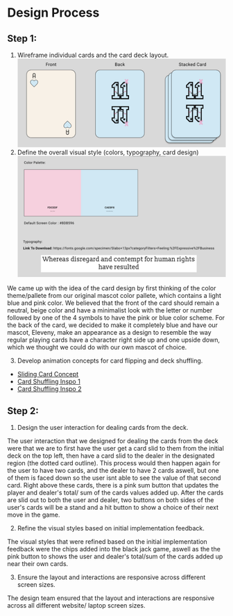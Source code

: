# Design Process
## Step 1: 
1. Wireframe individual cards and the card deck layout.
![image of card's front, back and stacked](/Design%20Team/photos/cardView.png)
2. Define the overall visual style (colors, typography, card design)
![Visual Style](/Design%20Team/photos/visualStyle.png)

We came up with the idea of the card design by first thinking of the color theme/pallete from our original mascot color pallete, which contains a light blue and pink color. We believed that the front of the card should remain a neutral, beige color and have a minimalist look with the letter or number followed by one of the 4 symbols to have the pink or blue color scheme. For the back of the card, we decided to make it completely blue and have our mascot, Eleveny, make an appearance as a design to resemble the way regular playing cards have a character right side up and one upside down, which we thought we could do with our own mascot of choice.

3. Develop animation concepts for card flipping and deck shuffling.
- [Sliding Card Concept](https://www.youtube.com/watch?v=L1dEuHr5AGU)
- [Card Shuffling Inspo 1](https://www.youtube.com/watch?v=_b2XtD3NWmY)
- [Card Shuffling Inspo 2](https://www.youtube.com/watch?v=Ru7SeyI8E4Y)

## Step 2:

1. Design the user interaction for dealing cards from the deck.


The user interaction that we designed for dealing the cards from the deck were that we are to first have the user get a card slid to them from the initial deck on the top left, then have a card slid to the dealer in the designated region (the dotted card outline). This process would then happen again for the user to have two cards, and the dealer to have 2 cards aswell, but one of them is faced down so the user isnt able to see the value of that second card. Right above these cards, there is a pink sum button that updates the player and dealer's total/ sum of the cards values added up. After the cards are slid out to both the user and dealer, two buttons on both sides of the user's cards will be a stand and a hit button to show a choice of their next move in the game.


2. Refine the visual styles based on initial implementation feedback.

The visual styles that were refined based on the initial implementation feedback were the chips added into the black jack game, aswell as the the pink button to shows the user and dealer's total/sum of the cards added up near their own cards.


3. Ensure the layout and interactions are responsive across different screen sizes.

The design team ensured that the layout and interactions are responsive across all different website/ laptop screen sizes.